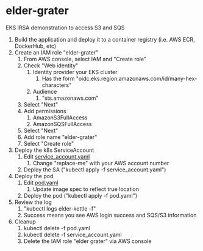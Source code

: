 # elder-grater
EKS IRSA demonstration to access S3 and SQS

1. Build the application and deploy it to a container registry (i.e. AWS ECR, DockerHub, etc)
1. Create an IAM role "elder-grater" 
    1. From AWS console, select IAM and "Create role"
    1. Check "Web identity" 
        1. Identity provider your EKS cluster
            1. Has the form "oidc.eks.region.amazonaws.com/id/many-hex-characters"
        1. Audience
            1. "sts.amazonaws.com"
    1. Select "Next"
    1. Add permissions
        1. AmazonS3FullAccess
        1. AmazonSQSFullAccess
    1. Select "Next"
    1. Add role name "elder-grater"
    1. Select "Create role"
1. Deploy the k8s ServiceAccount
    1. Edit [service_account.yaml](https://github.com/guycole/elder-grater/blob/main/service_account.yaml)
        1. Change "replace-me" with your AWS account number
    1. Deploy the SA ("kubectl apply -f service_account.yaml")
1. Deploy the pod
    1. Edit [pod.yaml](https://github.com/guycole/elder-grater/blob/main/service_account.yaml) 
        1. Update image spec to reflect true location
    1. Deploy the pod ("kubectl apply -f pod.yaml")
1. Review the log
    1. "kubectl logs elder-kettle -f"
    1. Success means you see AWS login success and SQS/S3 information
1. Cleanup
    1. kubectl delete -f pod.yaml
    1. kubectl delete -f service_account.yaml
    1. Delete the IAM role "elder grater" via AWS console